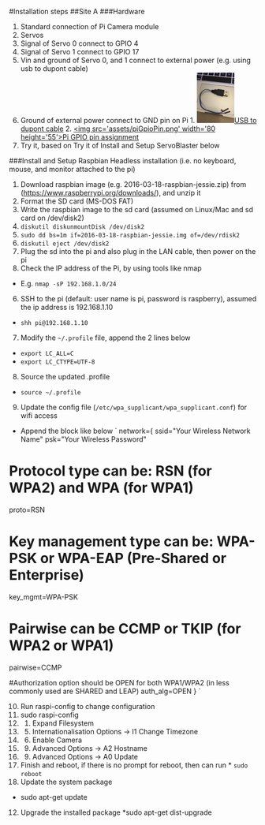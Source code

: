 #Installation steps
##Site A
###Hardware
1. Standard connection of Pi Camera module
2. Servos
  1. Signal of Servo 0 connect to GPIO 4
  2. Signal of Servo 1 connect to GPIO 17
  3. Vin and ground of Servo 0, and 1 connect to external power (e.g. using usb to dupont cable)
  4. Ground of external power connect to GND pin on Pi
    1. [<img src='assets/usb2dupont.jpg' width='76' height='102'>USB to dupont cable](assets/usb2dupont.jpg)
    2. [<img src='assets/piGpioPin.png' width='80 height='55'>Pi GPIO pin assignment](assets/piGpioPin.png)
  5. Try it, based on Try it of Install and Setup ServoBlaster below

###Install and Setup Raspbian
Headless installation (i.e. no keyboard, mouse, and monitor attached to the pi)

1. Download raspbian image (e.g. 2016-03-18-raspbian-jessie.zip) from (https://www.raspberrypi.org/downloads/), and unzip it
2. Format the SD card (MS-DOS FAT)
3. Write the raspbian image to the sd card (assumed on Linux/Mac and sd card on /dev/disk2)
  1. `diskutil diskunmountDisk /dev/disk2`
  2. `sudo dd bs=1m if=2016-03-18-raspbian-jessie.img of=/dev/rdisk2`
  3. `diskutil eject /dev/disk2`
4. Plug the sd into the pi and also plug in the LAN cable, then power on the pi
5. Check the IP address of the Pi, by using tools like nmap
  * E.g. `nmap -sP 192.168.1.0/24`
6. SSH to the pi (default: user name is pi, password is raspberry), assumed the ip address is 192.168.1.10
  * `shh pi@192.168.1.10`
7. Modify the `~/.profile` file, append the 2 lines below
  * `export LC_ALL=C`
  * `export LC_CTYPE=UTF-8`
8. Source the updated .profile
  * `source ~/.profile`
9. Update the config file (`/etc/wpa_supplicant/wpa_supplicant.conf`) for wifi access
  * Append the block like below
`
network={
ssid="Your Wireless Network Name"
psk="Your Wireless Password"
# Protocol type can be: RSN (for WPA2) and WPA (for WPA1)
proto=RSN

# Key management type can be: WPA-PSK or WPA-EAP (Pre-Shared or Enterprise)
key_mgmt=WPA-PSK

# Pairwise can be CCMP or TKIP (for WPA2 or WPA1)
pairwise=CCMP

#Authorization option should be OPEN for both WPA1/WPA2 (in less commonly used are SHARED and LEAP)
auth_alg=OPEN
}
`

10. Run raspi-config to change configuration
  1. sudo raspi-config
  2. 1. Expand Filesystem
  3. 5. Internationalisation Options -> I1 Change Timezone
  4. 6. Enable Camera
  5. 9. Advanced Options -> A2 Hostname
  6. 9. Advanced Options -> A0 Update
  7. Finish and reboot, if there is no prompt for reboot, then can run
    * `sudo reboot`
11. Update the system package
  * sudo apt-get update
12. Upgrade the installed package
  *sudo apt-get dist-upgrade
